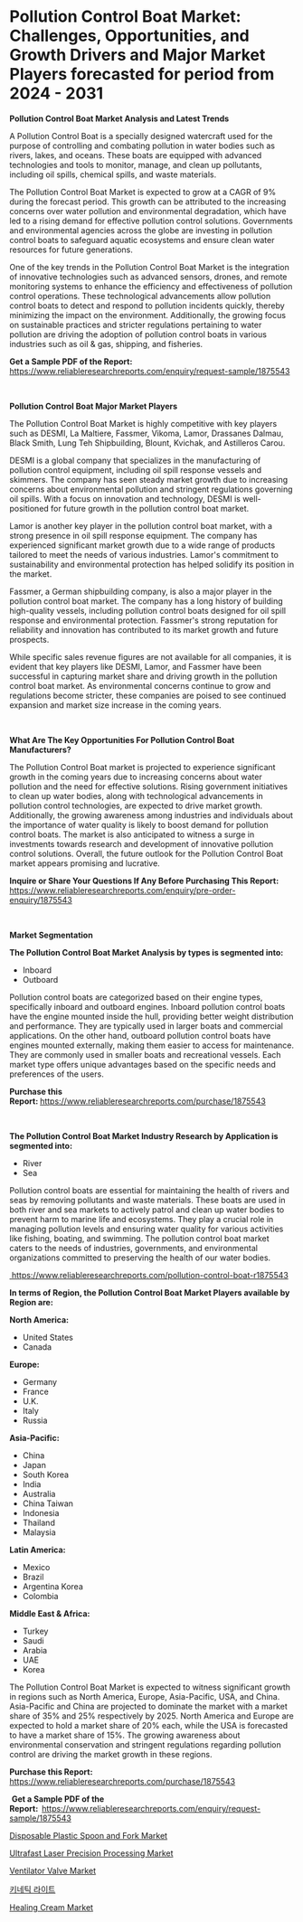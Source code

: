 <p><h1>Pollution Control Boat Market: Challenges, Opportunities, and Growth Drivers and Major Market Players forecasted for period from 2024 - 2031</h1></p><p><strong>Pollution Control Boat Market Analysis and Latest Trends</strong></p>
<p><p>A Pollution Control Boat is a specially designed watercraft used for the purpose of controlling and combating pollution in water bodies such as rivers, lakes, and oceans. These boats are equipped with advanced technologies and tools to monitor, manage, and clean up pollutants, including oil spills, chemical spills, and waste materials.</p><p>The Pollution Control Boat Market is expected to grow at a CAGR of 9% during the forecast period. This growth can be attributed to the increasing concerns over water pollution and environmental degradation, which have led to a rising demand for effective pollution control solutions. Governments and environmental agencies across the globe are investing in pollution control boats to safeguard aquatic ecosystems and ensure clean water resources for future generations.</p><p>One of the key trends in the Pollution Control Boat Market is the integration of innovative technologies such as advanced sensors, drones, and remote monitoring systems to enhance the efficiency and effectiveness of pollution control operations. These technological advancements allow pollution control boats to detect and respond to pollution incidents quickly, thereby minimizing the impact on the environment. Additionally, the growing focus on sustainable practices and stricter regulations pertaining to water pollution are driving the adoption of pollution control boats in various industries such as oil & gas, shipping, and fisheries.</p></p>
<p><strong>Get a Sample PDF of the Report:&nbsp;</strong> <a href="https://www.reliableresearchreports.com/enquiry/request-sample/1875543">https://www.reliableresearchreports.com/enquiry/request-sample/1875543</a></p>
<p>&nbsp;</p>
<p><strong>Pollution Control Boat Major Market Players</strong></p>
<p><p>The Pollution Control Boat Market is highly competitive with key players such as DESMI, La Maltiere, Fassmer, Vikoma, Lamor, Drassanes Dalmau, Black Smith, Lung Teh Shipbuilding, Blount, Kvichak, and Astilleros Carou.</p><p>DESMI is a global company that specializes in the manufacturing of pollution control equipment, including oil spill response vessels and skimmers. The company has seen steady market growth due to increasing concerns about environmental pollution and stringent regulations governing oil spills. With a focus on innovation and technology, DESMI is well-positioned for future growth in the pollution control boat market.</p><p>Lamor is another key player in the pollution control boat market, with a strong presence in oil spill response equipment. The company has experienced significant market growth due to a wide range of products tailored to meet the needs of various industries. Lamor's commitment to sustainability and environmental protection has helped solidify its position in the market.</p><p>Fassmer, a German shipbuilding company, is also a major player in the pollution control boat market. The company has a long history of building high-quality vessels, including pollution control boats designed for oil spill response and environmental protection. Fassmer's strong reputation for reliability and innovation has contributed to its market growth and future prospects.</p><p>While specific sales revenue figures are not available for all companies, it is evident that key players like DESMI, Lamor, and Fassmer have been successful in capturing market share and driving growth in the pollution control boat market. As environmental concerns continue to grow and regulations become stricter, these companies are poised to see continued expansion and market size increase in the coming years.</p></p>
<p>&nbsp;</p>
<p><strong>What Are The Key Opportunities For Pollution Control Boat Manufacturers?</strong></p>
<p><p>The Pollution Control Boat market is projected to experience significant growth in the coming years due to increasing concerns about water pollution and the need for effective solutions. Rising government initiatives to clean up water bodies, along with technological advancements in pollution control technologies, are expected to drive market growth. Additionally, the growing awareness among industries and individuals about the importance of water quality is likely to boost demand for pollution control boats. The market is also anticipated to witness a surge in investments towards research and development of innovative pollution control solutions. Overall, the future outlook for the Pollution Control Boat market appears promising and lucrative.</p></p>
<p><strong>Inquire or Share Your Questions If Any Before Purchasing This Report:</strong> <a href="https://www.reliableresearchreports.com/enquiry/pre-order-enquiry/1875543">https://www.reliableresearchreports.com/enquiry/pre-order-enquiry/1875543</a></p>
<p>&nbsp;</p>
<p><strong>Market Segmentation</strong></p>
<p><strong>The Pollution Control Boat Market Analysis by types is segmented into:</strong></p>
<p><ul><li>Inboard</li><li>Outboard</li></ul></p>
<p><p>Pollution control boats are categorized based on their engine types, specifically inboard and outboard engines. Inboard pollution control boats have the engine mounted inside the hull, providing better weight distribution and performance. They are typically used in larger boats and commercial applications. On the other hand, outboard pollution control boats have engines mounted externally, making them easier to access for maintenance. They are commonly used in smaller boats and recreational vessels. Each market type offers unique advantages based on the specific needs and preferences of the users.</p></p>
<p><strong>Purchase this Report:&nbsp;</strong><a href="https://www.reliableresearchreports.com/purchase/1875543">https://www.reliableresearchreports.com/purchase/1875543</a></p>
<p>&nbsp;</p>
<p><strong>The Pollution Control Boat Market Industry Research by Application is segmented into:</strong></p>
<p><ul><li>River</li><li>Sea</li></ul></p>
<p><p>Pollution control boats are essential for maintaining the health of rivers and seas by removing pollutants and waste materials. These boats are used in both river and sea markets to actively patrol and clean up water bodies to prevent harm to marine life and ecosystems. They play a crucial role in managing pollution levels and ensuring water quality for various activities like fishing, boating, and swimming. The pollution control boat market caters to the needs of industries, governments, and environmental organizations committed to preserving the health of our water bodies.</p></p>
<p><a href="https://www.reliableresearchreports.com/pollution-control-boat-r1875543">&nbsp;https://www.reliableresearchreports.com/pollution-control-boat-r1875543</a></p>
<p><strong>In terms of Region, the Pollution Control Boat Market Players available by Region are:</strong></p>
<p>
    <p> <strong> North America: </strong>
        <ul>
            <li>United States</li>
            <li>Canada</li>
        </ul>
        </p> 
    <p> <strong> Europe: </strong>
        <ul>
            <li>Germany</li>
            <li>France</li>
            <li>U.K.</li>
            <li>Italy</li>
            <li>Russia</li>
        </ul>
        </p> 
    <p> <strong> Asia-Pacific: </strong>
        <ul>
            <li>China</li>
            <li>Japan</li>
            <li>South Korea</li>
            <li>India</li>
            <li>Australia</li>
            <li>China Taiwan</li>
            <li>Indonesia</li>
            <li>Thailand</li>
            <li>Malaysia</li>
        </ul>
        </p> 
    <p> <strong> Latin America: </strong>
        <ul>
            <li>Mexico</li>
            <li>Brazil</li>
            <li>Argentina Korea</li>
            <li>Colombia</li>
        </ul>
        </p> 
    <p> <strong> Middle East & Africa: </strong>
        <ul>
            <li>Turkey</li>
            <li>Saudi</li>
            <li>Arabia</li>
            <li>UAE</li>
            <li>Korea</li>
        </ul>
    </p>
    </p>
<p><p>The Pollution Control Boat Market is expected to witness significant growth in regions such as North America, Europe, Asia-Pacific, USA, and China. Asia-Pacific and China are projected to dominate the market with a market share of 35% and 25% respectively by 2025. North America and Europe are expected to hold a market share of 20% each, while the USA is forecasted to have a market share of 15%. The growing awareness about environmental conservation and stringent regulations regarding pollution control are driving the market growth in these regions.</p></p>
<p><strong>Purchase this Report: </strong><a href="https://www.reliableresearchreports.com/purchase/1875543">https://www.reliableresearchreports.com/purchase/1875543</a></p>
<p>&nbsp;<strong>Get a Sample PDF of the Report:&nbsp;&nbsp;</strong><a href="https://www.reliableresearchreports.com/enquiry/request-sample/1875543">https://www.reliableresearchreports.com/enquiry/request-sample/1875543</a></p>
<p><strong></strong></p>
<p><p><a href="https://medium.com/@richard.james09789/global-disposable-plastic-spoon-and-fork-market-status-2024-2031-and-forecast-by-region-9262a9908b6d">Disposable Plastic Spoon and Fork Market</a></p><p><a href="https://github.com/btwcqfvq34/Market-Research-Report-List-2/blob/main/ultrafast-laser-precision-processing-market.md">Ultrafast Laser Precision Processing Market</a></p><p><a href="https://issuu.com/reportprime-2/docs/ventilator-valve-market-size-2030.pptx">Ventilator Valve Market</a></p><p><a href="https://medium.com/@mujgankortalih/%ED%82%A4%EB%84%A4%ED%8B%B1-%EB%9D%BC%EC%9D%B4%ED%8A%B8-%EC%8B%9C%EC%9E%A5-%EA%B7%9C%EB%AA%A8-%EB%B0%8F-%EC%A0%90%EC%9C%A0%EC%9C%A8-%EB%B6%84%EC%84%9D-%EC%84%B1%EC%9E%A5-%EB%8F%99%ED%96%A5-%EB%B0%8F-%EC%98%88%EC%B8%A1-2024-2031-68936b8cb8de">키네틱 라이트</a></p><p><a href="https://medium.com/@rebecca.smith5467/healing-cream-industry-analysis-report-its-market-size-growing-with-a-cagr-of-4-6-4506edd5f3db">Healing Cream Market</a></p></p>